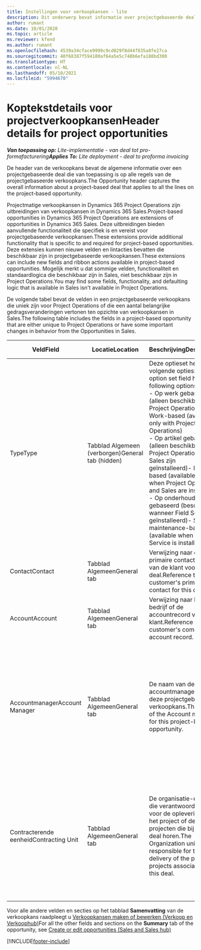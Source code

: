 ```yaml
---
title: Instellingen voor verkoopkansen - lite
description: Dit onderwerp bevat informatie over projectgebaseerde deals en projectgebaseerde verkoopkansregels.
author: rumant
ms.date: 10/01/2020
ms.topic: article
ms.reviewer: kfend
ms.author: rumant
ms.openlocfilehash: 4539a34cface9999c9cd029f8d44f835a8fe27ca
ms.sourcegitcommit: 40f68387f594180af64a5e5c748b6efa188bd300
ms.translationtype: HT
ms.contentlocale: nl-NL
ms.lasthandoff: 05/10/2021
ms.locfileid: "5994670"
---
```

# <a name="header-details-for-project-opportunities"></a><span data-ttu-id="6107c-103">Koptekstdetails voor projectverkoopkansen</span><span class="sxs-lookup"><span data-stu-id="6107c-103">Header details for project opportunities</span></span>

<span data-ttu-id="6107c-104">_**Van toepassing op:** Lite-implementatie - van deal tot pro-formafacturering_</span><span class="sxs-lookup"><span data-stu-id="6107c-104">_**Applies To:** Lite deployment - deal to proforma invoicing_</span></span>

<span data-ttu-id="6107c-105">De header van de verkoopkans bevat de algemene informatie over een projectgebaseerde deal die van toepassing is op alle regels van de projectgebaseerde verkoopkans.</span><span class="sxs-lookup"><span data-stu-id="6107c-105">The Opportunity header captures the overall information about a project-based deal that applies to all the lines on the project-based opportunity.</span></span>

<span data-ttu-id="6107c-106">Projectmatige verkoopkansen in Dynamics 365 Project Operations zijn uitbreidingen van verkoopkansen in Dynamics 365 Sales.</span><span class="sxs-lookup"><span data-stu-id="6107c-106">Project-based opportunities in Dynamics 365 Project Operations are extensions of opportunities in Dynamics 365 Sales.</span></span> <span data-ttu-id="6107c-107">Deze uitbreidingen bieden aanvullende functionaliteit die specifiek is en vereist voor projectgebaseerde verkoopkansen.</span><span class="sxs-lookup"><span data-stu-id="6107c-107">These extensions provide additional functionality that is specific to and required for project-based opportunities.</span></span> <span data-ttu-id="6107c-108">Deze extensies kunnen nieuwe velden en lintacties bevatten die beschikbaar zijn in projectgebaseerde verkoopkansen.</span><span class="sxs-lookup"><span data-stu-id="6107c-108">These extensions can include new fields and ribbon actions available in project-based opportunities.</span></span> <span data-ttu-id="6107c-109">Mogelijk merkt u dat sommige velden, functionaliteit en standaardlogica die beschikbaar zijn in Sales, niet beschikbaar zijn in Project Operations.</span><span class="sxs-lookup"><span data-stu-id="6107c-109">You may find some fields, functionality, and defaulting logic that is available in Sales isn't available in Project Operations.</span></span>

<span data-ttu-id="6107c-110">De volgende tabel bevat de velden in een projectgebaseerde verkoopkans die uniek zijn voor Project Operations of die een aantal belangrijke gedragsveranderingen vertonen ten opzichte van verkoopkansen in Sales.</span><span class="sxs-lookup"><span data-stu-id="6107c-110">The following table includes the fields in a project-based opportunity that are either unique to Project Operations or have some important changes in behavior from the Opportunities in Sales.</span></span>

| <span data-ttu-id="6107c-111">**Veld**</span><span class="sxs-lookup"><span data-stu-id="6107c-111">**Field**</span></span> | <span data-ttu-id="6107c-112">**Locatie**</span><span class="sxs-lookup"><span data-stu-id="6107c-112">**Location**</span></span> | <span data-ttu-id="6107c-113">**Beschrijving**</span><span class="sxs-lookup"><span data-stu-id="6107c-113">**Description**</span></span> | <span data-ttu-id="6107c-114">**Downstreamimpact**</span><span class="sxs-lookup"><span data-stu-id="6107c-114">**Downstream impact**</span></span> |
| --- | --- | --- | --- |
| <span data-ttu-id="6107c-115">Type</span><span class="sxs-lookup"><span data-stu-id="6107c-115">Type</span></span> | <span data-ttu-id="6107c-116">Tabblad Algemeen (verborgen)</span><span class="sxs-lookup"><span data-stu-id="6107c-116">General tab (hidden)</span></span> | <span data-ttu-id="6107c-117">Deze optieset heeft de volgende opties:</span><span class="sxs-lookup"><span data-stu-id="6107c-117">This option set field has the following options:</span></span></br><span data-ttu-id="6107c-118">- Op werk gebaseerd (alleen beschikbaar in Project Operations)</span><span class="sxs-lookup"><span data-stu-id="6107c-118">- Work-based (available only with Project Operations)</span></span></br><span data-ttu-id="6107c-119">- Op artikel gebaseerd (alleen beschikbaar als Project Operations en Sales zijn geïnstalleerd)</span><span class="sxs-lookup"><span data-stu-id="6107c-119">- Item-based (available only when Project Operations and Sales are installed)</span></span></br><span data-ttu-id="6107c-120">- Op onderhoud gebaseerd (beschikbaar wanneer Field Service is geïnstalleerd)</span><span class="sxs-lookup"><span data-stu-id="6107c-120">- Service maintenance-based (available when Field Service is installed)</span></span> | <span data-ttu-id="6107c-121">Wanneer u Project Operations gebruikt, wordt deze veldwaarde automatisch ingesteld op **Op werk gebaseerd** waardoor de verkoopkans wordt ingedeeld als projectgebaseerd.</span><span class="sxs-lookup"><span data-stu-id="6107c-121">When you use Project Operations, this field value is automatically set to **Work-based** which classifies the Opportunity as project-based.</span></span> <span data-ttu-id="6107c-122">Een verkoopkans moet projectgebaseerd zijn om alle projectspecifieke uitbreidingen en functionaliteit in het downstream-verkoopproces voor deze deal in te schakelen.</span><span class="sxs-lookup"><span data-stu-id="6107c-122">An Opportunity should be project-based to enable all project-specific extensions and functionality in the downstream sales process for this deal.</span></span> |
| <span data-ttu-id="6107c-123">Contact</span><span class="sxs-lookup"><span data-stu-id="6107c-123">Contact</span></span> | <span data-ttu-id="6107c-124">Tabblad Algemeen</span><span class="sxs-lookup"><span data-stu-id="6107c-124">General tab</span></span> | <span data-ttu-id="6107c-125">Verwijzing naar de primaire contactpersoon van de klant voor deze deal.</span><span class="sxs-lookup"><span data-stu-id="6107c-125">Reference to the customer's primary contact for this deal.</span></span> | |
| <span data-ttu-id="6107c-126">Account</span><span class="sxs-lookup"><span data-stu-id="6107c-126">Account</span></span> | <span data-ttu-id="6107c-127">Tabblad Algemeen</span><span class="sxs-lookup"><span data-stu-id="6107c-127">General tab</span></span> | <span data-ttu-id="6107c-128">Verwijzing naar het bedrijf of de accountrecord van de klant.</span><span class="sxs-lookup"><span data-stu-id="6107c-128">Reference to the customer's company or account record.</span></span> | |
| <span data-ttu-id="6107c-129">Accountmanager</span><span class="sxs-lookup"><span data-stu-id="6107c-129">Account Manager</span></span> | <span data-ttu-id="6107c-130">Tabblad Algemeen</span><span class="sxs-lookup"><span data-stu-id="6107c-130">General tab</span></span> | <span data-ttu-id="6107c-131">De naam van de accountmanager voor deze projectgebaseerde verkoopkans.</span><span class="sxs-lookup"><span data-stu-id="6107c-131">The name of the Account manager for this project-based opportunity.</span></span> | <span data-ttu-id="6107c-132">De accountmanager is verantwoordelijk voor het beheren van de relatie met de klant tot aan de afronding van dit project.</span><span class="sxs-lookup"><span data-stu-id="6107c-132">The Account manager is responsible for managing the relationship with the customer through the completion of this project.</span></span> <span data-ttu-id="6107c-133">De contracterende eenheid wordt standaard ingesteld op basis van de record met boekbare resources die is gekoppeld aan de accountmanager.</span><span class="sxs-lookup"><span data-stu-id="6107c-133">Based on the bookable resource record tied to the Account manager, the contracting unit is defaulted.</span></span> |
| <span data-ttu-id="6107c-134">Contracterende eenheid</span><span class="sxs-lookup"><span data-stu-id="6107c-134">Contracting Unit</span></span> | <span data-ttu-id="6107c-135">Tabblad Algemeen</span><span class="sxs-lookup"><span data-stu-id="6107c-135">General tab</span></span> | <span data-ttu-id="6107c-136">De organisatie-eenheid die verantwoordelijk is voor de oplevering van het project of de projecten die bij deze deal horen.</span><span class="sxs-lookup"><span data-stu-id="6107c-136">The Organization unit that is responsible for the delivery of the project or projects associated with this deal.</span></span> | <span data-ttu-id="6107c-137">De contracterende eenheid is de divisie van het bedrijf dat de projecten zal voltooien nadat de deal is gesloten.</span><span class="sxs-lookup"><span data-stu-id="6107c-137">The contracting unit is the division of the company that will complete the project(s) after the deal is closed.</span></span> <span data-ttu-id="6107c-138">Elke contracterende eenheid heeft een valuta en deze valuta wordt gebruikt om de geschatte en werkelijke kosten te rapporteren die tijdens het project zijn gemaakt.</span><span class="sxs-lookup"><span data-stu-id="6107c-138">Every contracting unit has a currency, and this currency is used to report estimated and actual costs incurred during the project.</span></span> |

<span data-ttu-id="6107c-139">Voor alle andere velden en secties op het tabblad **Samenvatting** van de verkoopkans raadpleegt u [Verkoopkansen maken of bewerken (Verkoop en Verkoophub)](/dynamics365/sales-enterprise/create-edit-opportunity-sales)</span><span class="sxs-lookup"><span data-stu-id="6107c-139">For all the other fields and sections on the **Summary** tab of the opportunity, see [Create or edit opportunities (Sales and Sales hub)](/dynamics365/sales-enterprise/create-edit-opportunity-sales)</span></span>


[!INCLUDE[footer-include](../../includes/footer-banner.md)]
